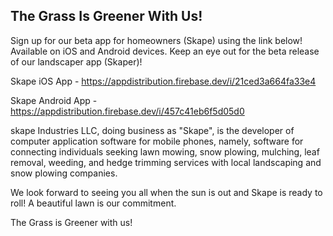 ## The Grass Is Greener With Us! 

Sign up for our beta app for homeowners (Skape) using the link below! Available on iOS and Android devices. Keep an eye out for the beta release of our landscaper app (Skaper)!

Skape iOS App - https://appdistribution.firebase.dev/i/21ced3a664fa33e4

Skape Android App - https://appdistribution.firebase.dev/i/457c41eb6f5d05d0

skape Industries LLC, doing business as "Skape", is the developer of computer application software for mobile phones, 
namely, software for connecting individuals seeking lawn mowing, snow plowing, mulching, leaf removal, weeding, and hedge trimming services 
with local landscaping and snow plowing companies. 

We look forward to seeing you all when the sun is out and Skape is ready to roll! 
A beautiful lawn is our commitment. 

The Grass is Greener with us!
